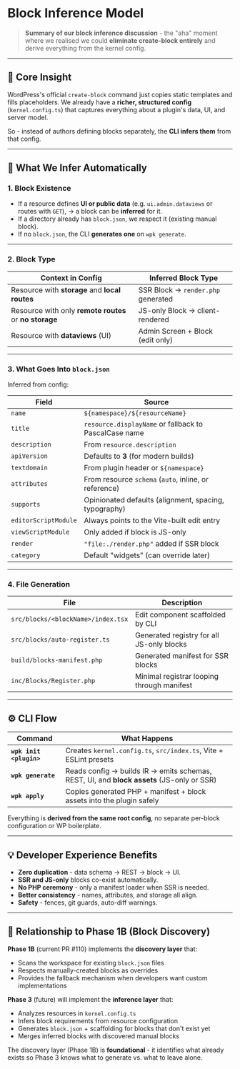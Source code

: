 # Block Inference Model

> **Summary of our block inference discussion** - the "aha" moment where we realised we could **eliminate create-block entirely** and derive everything from the kernel config.

---

## 🧩 Core Insight

WordPress's official `create-block` command just copies static templates and fills placeholders.
We already have a **richer, structured config** (`kernel.config.ts`) that captures everything about a plugin's data, UI, and server model.

So - instead of authors defining blocks separately, the **CLI infers them** from that config.

---

## 🧱 What We Infer Automatically

### 1. **Block Existence**

- If a resource defines **UI or public data** (e.g. `ui.admin.dataviews` or routes with `GET`),
  → a block can be **inferred** for it.
- If a directory already has `block.json`, we respect it (existing manual block).
- If no `block.json`, the CLI **generates one** on `wpk generate`.

---

### 2. **Block Type**

| Context in Config                                      | Inferred Block Type                |
| ------------------------------------------------------ | ---------------------------------- |
| Resource with **storage** and **local routes**         | SSR Block → `render.php` generated |
| Resource with only **remote routes** or **no storage** | JS-only Block → client-rendered    |
| Resource with **dataviews** (UI)                       | Admin Screen + Block (edit only)   |

---

### 3. **What Goes Into `block.json`**

Inferred from config:

| Field                | Source                                                |
| -------------------- | ----------------------------------------------------- |
| `name`               | `${namespace}/${resourceName}`                        |
| `title`              | `resource.displayName` or fallback to PascalCase name |
| `description`        | From `resource.description`                           |
| `apiVersion`         | Defaults to **3** (for modern builds)                 |
| `textdomain`         | From plugin header or `${namespace}`                  |
| `attributes`         | From resource `schema` (`auto`, inline, or reference) |
| `supports`           | Opinionated defaults (alignment, spacing, typography) |
| `editorScriptModule` | Always points to the Vite-built edit entry            |
| `viewScriptModule`   | Only added if block is JS-only                        |
| `render`             | `"file:./render.php"` added if SSR block              |
| `category`           | Default "widgets" (can override later)                |

---

### 4. **File Generation**

| File                               | Description                                |
| ---------------------------------- | ------------------------------------------ |
| `src/blocks/<blockName>/index.tsx` | Edit component scaffolded by CLI           |
| `src/blocks/auto-register.ts`      | Generated registry for all JS-only blocks  |
| `build/blocks-manifest.php`        | Generated manifest for SSR blocks          |
| `inc/Blocks/Register.php`          | Minimal registrar looping through manifest |

---

## ⚙️ CLI Flow

| Command                 | What Happens                                                                              |
| ----------------------- | ----------------------------------------------------------------------------------------- |
| **`wpk init <plugin>`** | Creates `kernel.config.ts`, `src/index.ts`, Vite + ESLint presets                         |
| **`wpk generate`**      | Reads config → builds IR → emits schemas, REST, UI, and **block assets** (JS-only or SSR) |
| **`wpk apply`**         | Copies generated PHP + manifest + block assets into the plugin safely                     |

Everything is **derived from the same root config**, no separate per-block configuration or WP boilerplate.

---

## 💡 Developer Experience Benefits

- **Zero duplication** - data schema → REST → block → UI.
- **SSR and JS-only** blocks co-exist automatically.
- **No PHP ceremony** - only a manifest loader when SSR is needed.
- **Better consistency** - names, attributes, and storage all align.
- **Safety** - fences, git guards, auto-diff warnings.

---

## 🔄 Relationship to Phase 1B (Block Discovery)

**Phase 1B** (current PR #110) implements the **discovery layer** that:

- Scans the workspace for existing `block.json` files
- Respects manually-created blocks as overrides
- Provides the fallback mechanism when developers want custom implementations

**Phase 3** (future) will implement the **inference layer** that:

- Analyzes resources in `kernel.config.ts`
- Infers block requirements from resource configuration
- Generates `block.json` + scaffolding for blocks that don't exist yet
- Merges inferred blocks with discovered manual blocks

The discovery layer (Phase 1B) is **foundational** - it identifies what already exists so Phase 3 knows what to generate vs. what to leave alone.
